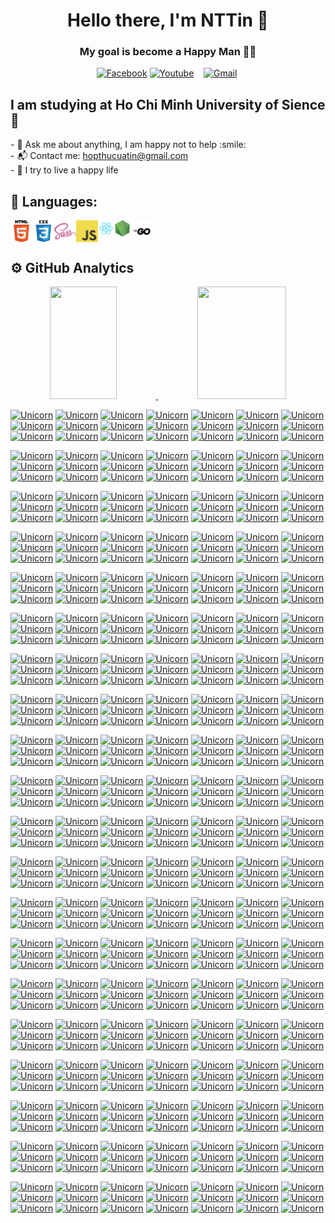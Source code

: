 
<p>
  <h1 align="center">Hello there, I'm NTTin 👋</h1>
</p>

  <h3 align="center">My goal is become a <b>Happy Man 🙋🏻</b></h3>

<p align="center">
  <a href="https://www.facebook.com/npmrunstart/"><img style="height:55px;"  src="https://www.transparentpng.com/thumb/facebook-logo-png/background-facebook-logo-5.png" alt="Facebook" /></a>
    <a href="https://www.youtube.com/channel/UCFFhvsGCSiTFLDLwYQMgTdw"><img style="height:50px;" src="https://www.pngrepo.com/png/13671/512/youtube.png" alt="Youtube"/></a>&nbsp;&nbsp;&nbsp;
  <a href="mailto:hopthucuatin@gmail.com"><img style="height:45px;" src="https://1ty.vn/datafiles/3/2019-12-23/Cach-chen-link-vao-hinh-anh-tren-Gmail.jpg" alt="Gmail"/></a>&nbsp;
</p>


<h2> I am studying at Ho Chi Minh University of Sience 🏫 </h2>
- 💬 Ask me about anything, I am happy not to help :smile: <br>
- 📬 Contact me: <a href='hopthucuatin@gmail.com'>hopthucuatin@gmail.com</a>  <br>
- 🧗 I try to live a happy life

<h2> 🧰 Languages: </h2>

<img align="left" alt="HTML5" width="35px" src="https://raw.githubusercontent.com/github/explore/80688e429a7d4ef2fca1e82350fe8e3517d3494d/topics/html/html.png" />
<img align="left" alt="CSS3" width="35px" src="https://raw.githubusercontent.com/github/explore/80688e429a7d4ef2fca1e82350fe8e3517d3494d/topics/css/css.png" />
<img align="left" alt="Sass" width="35px" src="https://raw.githubusercontent.com/github/explore/80688e429a7d4ef2fca1e82350fe8e3517d3494d/topics/sass/sass.png" />
<img align="left" alt="JavaScript" width="35px" src="https://raw.githubusercontent.com/github/explore/80688e429a7d4ef2fca1e82350fe8e3517d3494d/topics/javascript/javascript.png" />
<img align="left" alt="React" width="26px" src="https://raw.githubusercontent.com/github/explore/80688e429a7d4ef2fca1e82350fe8e3517d3494d/topics/react/react.png" />
<img align="left" alt="Node.js" width="26px" src="https://raw.githubusercontent.com/github/explore/80688e429a7d4ef2fca1e82350fe8e3517d3494d/topics/nodejs/nodejs.png" />
<img align="left" alt="Go" width="35px" src="https://raw.githubusercontent.com/github/explore/80688e429a7d4ef2fca1e82350fe8e3517d3494d/topics/go/go.png" />
<br>
<br>

<h2> ⚙️ GitHub Analytics </h2>

<p align="center">
<a href="https://github.com/tinplayscode">
  <img width="46%" height="180em" src="https://github-readme-stats-eight-theta.vercel.app/api?username=tinplayscode&show_icons=true&theme=vue-dark&include_all_commits=true&count_private=true" />
  <img width="53%" height="180em" src="https://github-readme-stats-eight-theta.vercel.app/api/top-langs/?username=tinplayscode&layout=compact&exclude_lang=java+r&theme=vue-dark" />
</a>
</p>

  
  [![Unicorn](https://ucarecdn.com/5f069a00-9290-4e2c-b7e3-51f6be3efe3e/510826.gif)](https://fb.com/npmrunstart)
  [![Unicorn](https://ucarecdn.com/5f069a00-9290-4e2c-b7e3-51f6be3efe3e/510826.gif)](https://fb.com/npmrunstart)
  [![Unicorn](https://ucarecdn.com/5f069a00-9290-4e2c-b7e3-51f6be3efe3e/510826.gif)](https://fb.com/npmrunstart)
  [![Unicorn](https://ucarecdn.com/5f069a00-9290-4e2c-b7e3-51f6be3efe3e/510826.gif)](https://fb.com/npmrunstart)
  [![Unicorn](https://ucarecdn.com/5f069a00-9290-4e2c-b7e3-51f6be3efe3e/510826.gif)](https://fb.com/npmrunstart)
  [![Unicorn](https://ucarecdn.com/5f069a00-9290-4e2c-b7e3-51f6be3efe3e/510826.gif)](https://fb.com/npmrunstart)
  [![Unicorn](https://ucarecdn.com/5f069a00-9290-4e2c-b7e3-51f6be3efe3e/510826.gif)](https://fb.com/npmrunstart)
  [![Unicorn](https://ucarecdn.com/5f069a00-9290-4e2c-b7e3-51f6be3efe3e/510826.gif)](https://fb.com/npmrunstart)
  [![Unicorn](https://ucarecdn.com/5f069a00-9290-4e2c-b7e3-51f6be3efe3e/510826.gif)](https://fb.com/npmrunstart)
  [![Unicorn](https://ucarecdn.com/5f069a00-9290-4e2c-b7e3-51f6be3efe3e/510826.gif)](https://fb.com/npmrunstart)
  [![Unicorn](https://ucarecdn.com/5f069a00-9290-4e2c-b7e3-51f6be3efe3e/510826.gif)](https://fb.com/npmrunstart)
  [![Unicorn](https://ucarecdn.com/5f069a00-9290-4e2c-b7e3-51f6be3efe3e/510826.gif)](https://fb.com/npmrunstart)
  [![Unicorn](https://ucarecdn.com/5f069a00-9290-4e2c-b7e3-51f6be3efe3e/510826.gif)](https://fb.com/npmrunstart)
  [![Unicorn](https://ucarecdn.com/5f069a00-9290-4e2c-b7e3-51f6be3efe3e/510826.gif)](https://fb.com/npmrunstart)
  [![Unicorn](https://ucarecdn.com/5f069a00-9290-4e2c-b7e3-51f6be3efe3e/510826.gif)](https://fb.com/npmrunstart)
  [![Unicorn](https://ucarecdn.com/5f069a00-9290-4e2c-b7e3-51f6be3efe3e/510826.gif)](https://fb.com/npmrunstart)
  [![Unicorn](https://ucarecdn.com/5f069a00-9290-4e2c-b7e3-51f6be3efe3e/510826.gif)](https://fb.com/npmrunstart)
  [![Unicorn](https://ucarecdn.com/5f069a00-9290-4e2c-b7e3-51f6be3efe3e/510826.gif)](https://fb.com/npmrunstart)
  [![Unicorn](https://ucarecdn.com/5f069a00-9290-4e2c-b7e3-51f6be3efe3e/510826.gif)](https://fb.com/npmrunstart)
  [![Unicorn](https://ucarecdn.com/5f069a00-9290-4e2c-b7e3-51f6be3efe3e/510826.gif)](https://fb.com/npmrunstart)
  [![Unicorn](https://ucarecdn.com/5f069a00-9290-4e2c-b7e3-51f6be3efe3e/510826.gif)](https://fb.com/npmrunstart)
 
  [![Unicorn](https://ucarecdn.com/5f069a00-9290-4e2c-b7e3-51f6be3efe3e/510826.gif)](https://fb.com/npmrunstart)
  [![Unicorn](https://ucarecdn.com/5f069a00-9290-4e2c-b7e3-51f6be3efe3e/510826.gif)](https://fb.com/npmrunstart)
  [![Unicorn](https://ucarecdn.com/5f069a00-9290-4e2c-b7e3-51f6be3efe3e/510826.gif)](https://fb.com/npmrunstart)
  [![Unicorn](https://ucarecdn.com/5f069a00-9290-4e2c-b7e3-51f6be3efe3e/510826.gif)](https://fb.com/npmrunstart)
  [![Unicorn](https://ucarecdn.com/5f069a00-9290-4e2c-b7e3-51f6be3efe3e/510826.gif)](https://fb.com/npmrunstart)
  [![Unicorn](https://ucarecdn.com/5f069a00-9290-4e2c-b7e3-51f6be3efe3e/510826.gif)](https://fb.com/npmrunstart)
  [![Unicorn](https://ucarecdn.com/5f069a00-9290-4e2c-b7e3-51f6be3efe3e/510826.gif)](https://fb.com/npmrunstart)
  [![Unicorn](https://ucarecdn.com/5f069a00-9290-4e2c-b7e3-51f6be3efe3e/510826.gif)](https://fb.com/npmrunstart)
  [![Unicorn](https://ucarecdn.com/5f069a00-9290-4e2c-b7e3-51f6be3efe3e/510826.gif)](https://fb.com/npmrunstart)
  [![Unicorn](https://ucarecdn.com/5f069a00-9290-4e2c-b7e3-51f6be3efe3e/510826.gif)](https://fb.com/npmrunstart)
  [![Unicorn](https://ucarecdn.com/5f069a00-9290-4e2c-b7e3-51f6be3efe3e/510826.gif)](https://fb.com/npmrunstart)
  [![Unicorn](https://ucarecdn.com/5f069a00-9290-4e2c-b7e3-51f6be3efe3e/510826.gif)](https://fb.com/npmrunstart)
  [![Unicorn](https://ucarecdn.com/5f069a00-9290-4e2c-b7e3-51f6be3efe3e/510826.gif)](https://fb.com/npmrunstart)
  [![Unicorn](https://ucarecdn.com/5f069a00-9290-4e2c-b7e3-51f6be3efe3e/510826.gif)](https://fb.com/npmrunstart)
  [![Unicorn](https://ucarecdn.com/5f069a00-9290-4e2c-b7e3-51f6be3efe3e/510826.gif)](https://fb.com/npmrunstart)
  [![Unicorn](https://ucarecdn.com/5f069a00-9290-4e2c-b7e3-51f6be3efe3e/510826.gif)](https://fb.com/npmrunstart)
  [![Unicorn](https://ucarecdn.com/5f069a00-9290-4e2c-b7e3-51f6be3efe3e/510826.gif)](https://fb.com/npmrunstart)
  [![Unicorn](https://ucarecdn.com/5f069a00-9290-4e2c-b7e3-51f6be3efe3e/510826.gif)](https://fb.com/npmrunstart)
  [![Unicorn](https://ucarecdn.com/5f069a00-9290-4e2c-b7e3-51f6be3efe3e/510826.gif)](https://fb.com/npmrunstart)
  [![Unicorn](https://ucarecdn.com/5f069a00-9290-4e2c-b7e3-51f6be3efe3e/510826.gif)](https://fb.com/npmrunstart)
  [![Unicorn](https://ucarecdn.com/5f069a00-9290-4e2c-b7e3-51f6be3efe3e/510826.gif)](https://fb.com/npmrunstart)
    
  [![Unicorn](https://ucarecdn.com/5f069a00-9290-4e2c-b7e3-51f6be3efe3e/510826.gif)](https://fb.com/npmrunstart)
  [![Unicorn](https://ucarecdn.com/5f069a00-9290-4e2c-b7e3-51f6be3efe3e/510826.gif)](https://fb.com/npmrunstart)
  [![Unicorn](https://ucarecdn.com/5f069a00-9290-4e2c-b7e3-51f6be3efe3e/510826.gif)](https://fb.com/npmrunstart)
  [![Unicorn](https://ucarecdn.com/5f069a00-9290-4e2c-b7e3-51f6be3efe3e/510826.gif)](https://fb.com/npmrunstart)
  [![Unicorn](https://ucarecdn.com/5f069a00-9290-4e2c-b7e3-51f6be3efe3e/510826.gif)](https://fb.com/npmrunstart)
  [![Unicorn](https://ucarecdn.com/5f069a00-9290-4e2c-b7e3-51f6be3efe3e/510826.gif)](https://fb.com/npmrunstart)
  [![Unicorn](https://ucarecdn.com/5f069a00-9290-4e2c-b7e3-51f6be3efe3e/510826.gif)](https://fb.com/npmrunstart)
  [![Unicorn](https://ucarecdn.com/5f069a00-9290-4e2c-b7e3-51f6be3efe3e/510826.gif)](https://fb.com/npmrunstart)
  [![Unicorn](https://ucarecdn.com/5f069a00-9290-4e2c-b7e3-51f6be3efe3e/510826.gif)](https://fb.com/npmrunstart)
  [![Unicorn](https://ucarecdn.com/5f069a00-9290-4e2c-b7e3-51f6be3efe3e/510826.gif)](https://fb.com/npmrunstart)
  [![Unicorn](https://ucarecdn.com/5f069a00-9290-4e2c-b7e3-51f6be3efe3e/510826.gif)](https://fb.com/npmrunstart)
  [![Unicorn](https://ucarecdn.com/5f069a00-9290-4e2c-b7e3-51f6be3efe3e/510826.gif)](https://fb.com/npmrunstart)
  [![Unicorn](https://ucarecdn.com/5f069a00-9290-4e2c-b7e3-51f6be3efe3e/510826.gif)](https://fb.com/npmrunstart)
  [![Unicorn](https://ucarecdn.com/5f069a00-9290-4e2c-b7e3-51f6be3efe3e/510826.gif)](https://fb.com/npmrunstart)
  [![Unicorn](https://ucarecdn.com/5f069a00-9290-4e2c-b7e3-51f6be3efe3e/510826.gif)](https://fb.com/npmrunstart)
  [![Unicorn](https://ucarecdn.com/5f069a00-9290-4e2c-b7e3-51f6be3efe3e/510826.gif)](https://fb.com/npmrunstart)
  [![Unicorn](https://ucarecdn.com/5f069a00-9290-4e2c-b7e3-51f6be3efe3e/510826.gif)](https://fb.com/npmrunstart)
  [![Unicorn](https://ucarecdn.com/5f069a00-9290-4e2c-b7e3-51f6be3efe3e/510826.gif)](https://fb.com/npmrunstart)
  [![Unicorn](https://ucarecdn.com/5f069a00-9290-4e2c-b7e3-51f6be3efe3e/510826.gif)](https://fb.com/npmrunstart)
  [![Unicorn](https://ucarecdn.com/5f069a00-9290-4e2c-b7e3-51f6be3efe3e/510826.gif)](https://fb.com/npmrunstart)
  [![Unicorn](https://ucarecdn.com/5f069a00-9290-4e2c-b7e3-51f6be3efe3e/510826.gif)](https://fb.com/npmrunstart)
    
  [![Unicorn](https://ucarecdn.com/5f069a00-9290-4e2c-b7e3-51f6be3efe3e/510826.gif)](https://fb.com/npmrunstart)
  [![Unicorn](https://ucarecdn.com/5f069a00-9290-4e2c-b7e3-51f6be3efe3e/510826.gif)](https://fb.com/npmrunstart)
  [![Unicorn](https://ucarecdn.com/5f069a00-9290-4e2c-b7e3-51f6be3efe3e/510826.gif)](https://fb.com/npmrunstart)
  [![Unicorn](https://ucarecdn.com/5f069a00-9290-4e2c-b7e3-51f6be3efe3e/510826.gif)](https://fb.com/npmrunstart)
  [![Unicorn](https://ucarecdn.com/5f069a00-9290-4e2c-b7e3-51f6be3efe3e/510826.gif)](https://fb.com/npmrunstart)
  [![Unicorn](https://ucarecdn.com/5f069a00-9290-4e2c-b7e3-51f6be3efe3e/510826.gif)](https://fb.com/npmrunstart)
  [![Unicorn](https://ucarecdn.com/5f069a00-9290-4e2c-b7e3-51f6be3efe3e/510826.gif)](https://fb.com/npmrunstart)
  [![Unicorn](https://ucarecdn.com/5f069a00-9290-4e2c-b7e3-51f6be3efe3e/510826.gif)](https://fb.com/npmrunstart)
  [![Unicorn](https://ucarecdn.com/5f069a00-9290-4e2c-b7e3-51f6be3efe3e/510826.gif)](https://fb.com/npmrunstart)
  [![Unicorn](https://ucarecdn.com/5f069a00-9290-4e2c-b7e3-51f6be3efe3e/510826.gif)](https://fb.com/npmrunstart)
  [![Unicorn](https://ucarecdn.com/5f069a00-9290-4e2c-b7e3-51f6be3efe3e/510826.gif)](https://fb.com/npmrunstart)
  [![Unicorn](https://ucarecdn.com/5f069a00-9290-4e2c-b7e3-51f6be3efe3e/510826.gif)](https://fb.com/npmrunstart)
  [![Unicorn](https://ucarecdn.com/5f069a00-9290-4e2c-b7e3-51f6be3efe3e/510826.gif)](https://fb.com/npmrunstart)
  [![Unicorn](https://ucarecdn.com/5f069a00-9290-4e2c-b7e3-51f6be3efe3e/510826.gif)](https://fb.com/npmrunstart)
  [![Unicorn](https://ucarecdn.com/5f069a00-9290-4e2c-b7e3-51f6be3efe3e/510826.gif)](https://fb.com/npmrunstart)
  [![Unicorn](https://ucarecdn.com/5f069a00-9290-4e2c-b7e3-51f6be3efe3e/510826.gif)](https://fb.com/npmrunstart)
  [![Unicorn](https://ucarecdn.com/5f069a00-9290-4e2c-b7e3-51f6be3efe3e/510826.gif)](https://fb.com/npmrunstart)
  [![Unicorn](https://ucarecdn.com/5f069a00-9290-4e2c-b7e3-51f6be3efe3e/510826.gif)](https://fb.com/npmrunstart)
  [![Unicorn](https://ucarecdn.com/5f069a00-9290-4e2c-b7e3-51f6be3efe3e/510826.gif)](https://fb.com/npmrunstart)
  [![Unicorn](https://ucarecdn.com/5f069a00-9290-4e2c-b7e3-51f6be3efe3e/510826.gif)](https://fb.com/npmrunstart)
  [![Unicorn](https://ucarecdn.com/5f069a00-9290-4e2c-b7e3-51f6be3efe3e/510826.gif)](https://fb.com/npmrunstart)
    
  [![Unicorn](https://ucarecdn.com/5f069a00-9290-4e2c-b7e3-51f6be3efe3e/510826.gif)](https://fb.com/npmrunstart)
  [![Unicorn](https://ucarecdn.com/5f069a00-9290-4e2c-b7e3-51f6be3efe3e/510826.gif)](https://fb.com/npmrunstart)
  [![Unicorn](https://ucarecdn.com/5f069a00-9290-4e2c-b7e3-51f6be3efe3e/510826.gif)](https://fb.com/npmrunstart)
  [![Unicorn](https://ucarecdn.com/5f069a00-9290-4e2c-b7e3-51f6be3efe3e/510826.gif)](https://fb.com/npmrunstart)
  [![Unicorn](https://ucarecdn.com/5f069a00-9290-4e2c-b7e3-51f6be3efe3e/510826.gif)](https://fb.com/npmrunstart)
  [![Unicorn](https://ucarecdn.com/5f069a00-9290-4e2c-b7e3-51f6be3efe3e/510826.gif)](https://fb.com/npmrunstart)
  [![Unicorn](https://ucarecdn.com/5f069a00-9290-4e2c-b7e3-51f6be3efe3e/510826.gif)](https://fb.com/npmrunstart)
  [![Unicorn](https://ucarecdn.com/5f069a00-9290-4e2c-b7e3-51f6be3efe3e/510826.gif)](https://fb.com/npmrunstart)
  [![Unicorn](https://ucarecdn.com/5f069a00-9290-4e2c-b7e3-51f6be3efe3e/510826.gif)](https://fb.com/npmrunstart)
  [![Unicorn](https://ucarecdn.com/5f069a00-9290-4e2c-b7e3-51f6be3efe3e/510826.gif)](https://fb.com/npmrunstart)
  [![Unicorn](https://ucarecdn.com/5f069a00-9290-4e2c-b7e3-51f6be3efe3e/510826.gif)](https://fb.com/npmrunstart)
  [![Unicorn](https://ucarecdn.com/5f069a00-9290-4e2c-b7e3-51f6be3efe3e/510826.gif)](https://fb.com/npmrunstart)
  [![Unicorn](https://ucarecdn.com/5f069a00-9290-4e2c-b7e3-51f6be3efe3e/510826.gif)](https://fb.com/npmrunstart)
  [![Unicorn](https://ucarecdn.com/5f069a00-9290-4e2c-b7e3-51f6be3efe3e/510826.gif)](https://fb.com/npmrunstart)
  [![Unicorn](https://ucarecdn.com/5f069a00-9290-4e2c-b7e3-51f6be3efe3e/510826.gif)](https://fb.com/npmrunstart)
  [![Unicorn](https://ucarecdn.com/5f069a00-9290-4e2c-b7e3-51f6be3efe3e/510826.gif)](https://fb.com/npmrunstart)
  [![Unicorn](https://ucarecdn.com/5f069a00-9290-4e2c-b7e3-51f6be3efe3e/510826.gif)](https://fb.com/npmrunstart)
  [![Unicorn](https://ucarecdn.com/5f069a00-9290-4e2c-b7e3-51f6be3efe3e/510826.gif)](https://fb.com/npmrunstart)
  [![Unicorn](https://ucarecdn.com/5f069a00-9290-4e2c-b7e3-51f6be3efe3e/510826.gif)](https://fb.com/npmrunstart)
  [![Unicorn](https://ucarecdn.com/5f069a00-9290-4e2c-b7e3-51f6be3efe3e/510826.gif)](https://fb.com/npmrunstart)
  [![Unicorn](https://ucarecdn.com/5f069a00-9290-4e2c-b7e3-51f6be3efe3e/510826.gif)](https://fb.com/npmrunstart)
 
  [![Unicorn](https://ucarecdn.com/5f069a00-9290-4e2c-b7e3-51f6be3efe3e/510826.gif)](https://fb.com/npmrunstart)
  [![Unicorn](https://ucarecdn.com/5f069a00-9290-4e2c-b7e3-51f6be3efe3e/510826.gif)](https://fb.com/npmrunstart)
  [![Unicorn](https://ucarecdn.com/5f069a00-9290-4e2c-b7e3-51f6be3efe3e/510826.gif)](https://fb.com/npmrunstart)
  [![Unicorn](https://ucarecdn.com/5f069a00-9290-4e2c-b7e3-51f6be3efe3e/510826.gif)](https://fb.com/npmrunstart)
  [![Unicorn](https://ucarecdn.com/5f069a00-9290-4e2c-b7e3-51f6be3efe3e/510826.gif)](https://fb.com/npmrunstart)
  [![Unicorn](https://ucarecdn.com/5f069a00-9290-4e2c-b7e3-51f6be3efe3e/510826.gif)](https://fb.com/npmrunstart)
  [![Unicorn](https://ucarecdn.com/5f069a00-9290-4e2c-b7e3-51f6be3efe3e/510826.gif)](https://fb.com/npmrunstart)
  [![Unicorn](https://ucarecdn.com/5f069a00-9290-4e2c-b7e3-51f6be3efe3e/510826.gif)](https://fb.com/npmrunstart)
  [![Unicorn](https://ucarecdn.com/5f069a00-9290-4e2c-b7e3-51f6be3efe3e/510826.gif)](https://fb.com/npmrunstart)
  [![Unicorn](https://ucarecdn.com/5f069a00-9290-4e2c-b7e3-51f6be3efe3e/510826.gif)](https://fb.com/npmrunstart)
  [![Unicorn](https://ucarecdn.com/5f069a00-9290-4e2c-b7e3-51f6be3efe3e/510826.gif)](https://fb.com/npmrunstart)
  [![Unicorn](https://ucarecdn.com/5f069a00-9290-4e2c-b7e3-51f6be3efe3e/510826.gif)](https://fb.com/npmrunstart)
  [![Unicorn](https://ucarecdn.com/5f069a00-9290-4e2c-b7e3-51f6be3efe3e/510826.gif)](https://fb.com/npmrunstart)
  [![Unicorn](https://ucarecdn.com/5f069a00-9290-4e2c-b7e3-51f6be3efe3e/510826.gif)](https://fb.com/npmrunstart)
  [![Unicorn](https://ucarecdn.com/5f069a00-9290-4e2c-b7e3-51f6be3efe3e/510826.gif)](https://fb.com/npmrunstart)
  [![Unicorn](https://ucarecdn.com/5f069a00-9290-4e2c-b7e3-51f6be3efe3e/510826.gif)](https://fb.com/npmrunstart)
  [![Unicorn](https://ucarecdn.com/5f069a00-9290-4e2c-b7e3-51f6be3efe3e/510826.gif)](https://fb.com/npmrunstart)
  [![Unicorn](https://ucarecdn.com/5f069a00-9290-4e2c-b7e3-51f6be3efe3e/510826.gif)](https://fb.com/npmrunstart)
  [![Unicorn](https://ucarecdn.com/5f069a00-9290-4e2c-b7e3-51f6be3efe3e/510826.gif)](https://fb.com/npmrunstart)
  [![Unicorn](https://ucarecdn.com/5f069a00-9290-4e2c-b7e3-51f6be3efe3e/510826.gif)](https://fb.com/npmrunstart)
  [![Unicorn](https://ucarecdn.com/5f069a00-9290-4e2c-b7e3-51f6be3efe3e/510826.gif)](https://fb.com/npmrunstart)
    
  [![Unicorn](https://ucarecdn.com/5f069a00-9290-4e2c-b7e3-51f6be3efe3e/510826.gif)](https://fb.com/npmrunstart)
  [![Unicorn](https://ucarecdn.com/5f069a00-9290-4e2c-b7e3-51f6be3efe3e/510826.gif)](https://fb.com/npmrunstart)
  [![Unicorn](https://ucarecdn.com/5f069a00-9290-4e2c-b7e3-51f6be3efe3e/510826.gif)](https://fb.com/npmrunstart)
  [![Unicorn](https://ucarecdn.com/5f069a00-9290-4e2c-b7e3-51f6be3efe3e/510826.gif)](https://fb.com/npmrunstart)
  [![Unicorn](https://ucarecdn.com/5f069a00-9290-4e2c-b7e3-51f6be3efe3e/510826.gif)](https://fb.com/npmrunstart)
  [![Unicorn](https://ucarecdn.com/5f069a00-9290-4e2c-b7e3-51f6be3efe3e/510826.gif)](https://fb.com/npmrunstart)
  [![Unicorn](https://ucarecdn.com/5f069a00-9290-4e2c-b7e3-51f6be3efe3e/510826.gif)](https://fb.com/npmrunstart)
  [![Unicorn](https://ucarecdn.com/5f069a00-9290-4e2c-b7e3-51f6be3efe3e/510826.gif)](https://fb.com/npmrunstart)
  [![Unicorn](https://ucarecdn.com/5f069a00-9290-4e2c-b7e3-51f6be3efe3e/510826.gif)](https://fb.com/npmrunstart)
  [![Unicorn](https://ucarecdn.com/5f069a00-9290-4e2c-b7e3-51f6be3efe3e/510826.gif)](https://fb.com/npmrunstart)
  [![Unicorn](https://ucarecdn.com/5f069a00-9290-4e2c-b7e3-51f6be3efe3e/510826.gif)](https://fb.com/npmrunstart)
  [![Unicorn](https://ucarecdn.com/5f069a00-9290-4e2c-b7e3-51f6be3efe3e/510826.gif)](https://fb.com/npmrunstart)
  [![Unicorn](https://ucarecdn.com/5f069a00-9290-4e2c-b7e3-51f6be3efe3e/510826.gif)](https://fb.com/npmrunstart)
  [![Unicorn](https://ucarecdn.com/5f069a00-9290-4e2c-b7e3-51f6be3efe3e/510826.gif)](https://fb.com/npmrunstart)
  [![Unicorn](https://ucarecdn.com/5f069a00-9290-4e2c-b7e3-51f6be3efe3e/510826.gif)](https://fb.com/npmrunstart)
  [![Unicorn](https://ucarecdn.com/5f069a00-9290-4e2c-b7e3-51f6be3efe3e/510826.gif)](https://fb.com/npmrunstart)
  [![Unicorn](https://ucarecdn.com/5f069a00-9290-4e2c-b7e3-51f6be3efe3e/510826.gif)](https://fb.com/npmrunstart)
  [![Unicorn](https://ucarecdn.com/5f069a00-9290-4e2c-b7e3-51f6be3efe3e/510826.gif)](https://fb.com/npmrunstart)
  [![Unicorn](https://ucarecdn.com/5f069a00-9290-4e2c-b7e3-51f6be3efe3e/510826.gif)](https://fb.com/npmrunstart)
  [![Unicorn](https://ucarecdn.com/5f069a00-9290-4e2c-b7e3-51f6be3efe3e/510826.gif)](https://fb.com/npmrunstart)
  [![Unicorn](https://ucarecdn.com/5f069a00-9290-4e2c-b7e3-51f6be3efe3e/510826.gif)](https://fb.com/npmrunstart)
    
  [![Unicorn](https://ucarecdn.com/5f069a00-9290-4e2c-b7e3-51f6be3efe3e/510826.gif)](https://fb.com/npmrunstart)
  [![Unicorn](https://ucarecdn.com/5f069a00-9290-4e2c-b7e3-51f6be3efe3e/510826.gif)](https://fb.com/npmrunstart)
  [![Unicorn](https://ucarecdn.com/5f069a00-9290-4e2c-b7e3-51f6be3efe3e/510826.gif)](https://fb.com/npmrunstart)
  [![Unicorn](https://ucarecdn.com/5f069a00-9290-4e2c-b7e3-51f6be3efe3e/510826.gif)](https://fb.com/npmrunstart)
  [![Unicorn](https://ucarecdn.com/5f069a00-9290-4e2c-b7e3-51f6be3efe3e/510826.gif)](https://fb.com/npmrunstart)
  [![Unicorn](https://ucarecdn.com/5f069a00-9290-4e2c-b7e3-51f6be3efe3e/510826.gif)](https://fb.com/npmrunstart)
  [![Unicorn](https://ucarecdn.com/5f069a00-9290-4e2c-b7e3-51f6be3efe3e/510826.gif)](https://fb.com/npmrunstart)
  [![Unicorn](https://ucarecdn.com/5f069a00-9290-4e2c-b7e3-51f6be3efe3e/510826.gif)](https://fb.com/npmrunstart)
  [![Unicorn](https://ucarecdn.com/5f069a00-9290-4e2c-b7e3-51f6be3efe3e/510826.gif)](https://fb.com/npmrunstart)
  [![Unicorn](https://ucarecdn.com/5f069a00-9290-4e2c-b7e3-51f6be3efe3e/510826.gif)](https://fb.com/npmrunstart)
  [![Unicorn](https://ucarecdn.com/5f069a00-9290-4e2c-b7e3-51f6be3efe3e/510826.gif)](https://fb.com/npmrunstart)
  [![Unicorn](https://ucarecdn.com/5f069a00-9290-4e2c-b7e3-51f6be3efe3e/510826.gif)](https://fb.com/npmrunstart)
  [![Unicorn](https://ucarecdn.com/5f069a00-9290-4e2c-b7e3-51f6be3efe3e/510826.gif)](https://fb.com/npmrunstart)
  [![Unicorn](https://ucarecdn.com/5f069a00-9290-4e2c-b7e3-51f6be3efe3e/510826.gif)](https://fb.com/npmrunstart)
  [![Unicorn](https://ucarecdn.com/5f069a00-9290-4e2c-b7e3-51f6be3efe3e/510826.gif)](https://fb.com/npmrunstart)
  [![Unicorn](https://ucarecdn.com/5f069a00-9290-4e2c-b7e3-51f6be3efe3e/510826.gif)](https://fb.com/npmrunstart)
  [![Unicorn](https://ucarecdn.com/5f069a00-9290-4e2c-b7e3-51f6be3efe3e/510826.gif)](https://fb.com/npmrunstart)
  [![Unicorn](https://ucarecdn.com/5f069a00-9290-4e2c-b7e3-51f6be3efe3e/510826.gif)](https://fb.com/npmrunstart)
  [![Unicorn](https://ucarecdn.com/5f069a00-9290-4e2c-b7e3-51f6be3efe3e/510826.gif)](https://fb.com/npmrunstart)
  [![Unicorn](https://ucarecdn.com/5f069a00-9290-4e2c-b7e3-51f6be3efe3e/510826.gif)](https://fb.com/npmrunstart)
  [![Unicorn](https://ucarecdn.com/5f069a00-9290-4e2c-b7e3-51f6be3efe3e/510826.gif)](https://fb.com/npmrunstart)
    
  [![Unicorn](https://ucarecdn.com/5f069a00-9290-4e2c-b7e3-51f6be3efe3e/510826.gif)](https://fb.com/npmrunstart)
  [![Unicorn](https://ucarecdn.com/5f069a00-9290-4e2c-b7e3-51f6be3efe3e/510826.gif)](https://fb.com/npmrunstart)
  [![Unicorn](https://ucarecdn.com/5f069a00-9290-4e2c-b7e3-51f6be3efe3e/510826.gif)](https://fb.com/npmrunstart)
  [![Unicorn](https://ucarecdn.com/5f069a00-9290-4e2c-b7e3-51f6be3efe3e/510826.gif)](https://fb.com/npmrunstart)
  [![Unicorn](https://ucarecdn.com/5f069a00-9290-4e2c-b7e3-51f6be3efe3e/510826.gif)](https://fb.com/npmrunstart)
  [![Unicorn](https://ucarecdn.com/5f069a00-9290-4e2c-b7e3-51f6be3efe3e/510826.gif)](https://fb.com/npmrunstart)
  [![Unicorn](https://ucarecdn.com/5f069a00-9290-4e2c-b7e3-51f6be3efe3e/510826.gif)](https://fb.com/npmrunstart)
  [![Unicorn](https://ucarecdn.com/5f069a00-9290-4e2c-b7e3-51f6be3efe3e/510826.gif)](https://fb.com/npmrunstart)
  [![Unicorn](https://ucarecdn.com/5f069a00-9290-4e2c-b7e3-51f6be3efe3e/510826.gif)](https://fb.com/npmrunstart)
  [![Unicorn](https://ucarecdn.com/5f069a00-9290-4e2c-b7e3-51f6be3efe3e/510826.gif)](https://fb.com/npmrunstart)
  [![Unicorn](https://ucarecdn.com/5f069a00-9290-4e2c-b7e3-51f6be3efe3e/510826.gif)](https://fb.com/npmrunstart)
  [![Unicorn](https://ucarecdn.com/5f069a00-9290-4e2c-b7e3-51f6be3efe3e/510826.gif)](https://fb.com/npmrunstart)
  [![Unicorn](https://ucarecdn.com/5f069a00-9290-4e2c-b7e3-51f6be3efe3e/510826.gif)](https://fb.com/npmrunstart)
  [![Unicorn](https://ucarecdn.com/5f069a00-9290-4e2c-b7e3-51f6be3efe3e/510826.gif)](https://fb.com/npmrunstart)
  [![Unicorn](https://ucarecdn.com/5f069a00-9290-4e2c-b7e3-51f6be3efe3e/510826.gif)](https://fb.com/npmrunstart)
  [![Unicorn](https://ucarecdn.com/5f069a00-9290-4e2c-b7e3-51f6be3efe3e/510826.gif)](https://fb.com/npmrunstart)
  [![Unicorn](https://ucarecdn.com/5f069a00-9290-4e2c-b7e3-51f6be3efe3e/510826.gif)](https://fb.com/npmrunstart)
  [![Unicorn](https://ucarecdn.com/5f069a00-9290-4e2c-b7e3-51f6be3efe3e/510826.gif)](https://fb.com/npmrunstart)
  [![Unicorn](https://ucarecdn.com/5f069a00-9290-4e2c-b7e3-51f6be3efe3e/510826.gif)](https://fb.com/npmrunstart)
  [![Unicorn](https://ucarecdn.com/5f069a00-9290-4e2c-b7e3-51f6be3efe3e/510826.gif)](https://fb.com/npmrunstart)
  [![Unicorn](https://ucarecdn.com/5f069a00-9290-4e2c-b7e3-51f6be3efe3e/510826.gif)](https://fb.com/npmrunstart)
 
  [![Unicorn](https://ucarecdn.com/5f069a00-9290-4e2c-b7e3-51f6be3efe3e/510826.gif)](https://fb.com/npmrunstart)
  [![Unicorn](https://ucarecdn.com/5f069a00-9290-4e2c-b7e3-51f6be3efe3e/510826.gif)](https://fb.com/npmrunstart)
  [![Unicorn](https://ucarecdn.com/5f069a00-9290-4e2c-b7e3-51f6be3efe3e/510826.gif)](https://fb.com/npmrunstart)
  [![Unicorn](https://ucarecdn.com/5f069a00-9290-4e2c-b7e3-51f6be3efe3e/510826.gif)](https://fb.com/npmrunstart)
  [![Unicorn](https://ucarecdn.com/5f069a00-9290-4e2c-b7e3-51f6be3efe3e/510826.gif)](https://fb.com/npmrunstart)
  [![Unicorn](https://ucarecdn.com/5f069a00-9290-4e2c-b7e3-51f6be3efe3e/510826.gif)](https://fb.com/npmrunstart)
  [![Unicorn](https://ucarecdn.com/5f069a00-9290-4e2c-b7e3-51f6be3efe3e/510826.gif)](https://fb.com/npmrunstart)
  [![Unicorn](https://ucarecdn.com/5f069a00-9290-4e2c-b7e3-51f6be3efe3e/510826.gif)](https://fb.com/npmrunstart)
  [![Unicorn](https://ucarecdn.com/5f069a00-9290-4e2c-b7e3-51f6be3efe3e/510826.gif)](https://fb.com/npmrunstart)
  [![Unicorn](https://ucarecdn.com/5f069a00-9290-4e2c-b7e3-51f6be3efe3e/510826.gif)](https://fb.com/npmrunstart)
  [![Unicorn](https://ucarecdn.com/5f069a00-9290-4e2c-b7e3-51f6be3efe3e/510826.gif)](https://fb.com/npmrunstart)
  [![Unicorn](https://ucarecdn.com/5f069a00-9290-4e2c-b7e3-51f6be3efe3e/510826.gif)](https://fb.com/npmrunstart)
  [![Unicorn](https://ucarecdn.com/5f069a00-9290-4e2c-b7e3-51f6be3efe3e/510826.gif)](https://fb.com/npmrunstart)
  [![Unicorn](https://ucarecdn.com/5f069a00-9290-4e2c-b7e3-51f6be3efe3e/510826.gif)](https://fb.com/npmrunstart)
  [![Unicorn](https://ucarecdn.com/5f069a00-9290-4e2c-b7e3-51f6be3efe3e/510826.gif)](https://fb.com/npmrunstart)
  [![Unicorn](https://ucarecdn.com/5f069a00-9290-4e2c-b7e3-51f6be3efe3e/510826.gif)](https://fb.com/npmrunstart)
  [![Unicorn](https://ucarecdn.com/5f069a00-9290-4e2c-b7e3-51f6be3efe3e/510826.gif)](https://fb.com/npmrunstart)
  [![Unicorn](https://ucarecdn.com/5f069a00-9290-4e2c-b7e3-51f6be3efe3e/510826.gif)](https://fb.com/npmrunstart)
  [![Unicorn](https://ucarecdn.com/5f069a00-9290-4e2c-b7e3-51f6be3efe3e/510826.gif)](https://fb.com/npmrunstart)
  [![Unicorn](https://ucarecdn.com/5f069a00-9290-4e2c-b7e3-51f6be3efe3e/510826.gif)](https://fb.com/npmrunstart)
  [![Unicorn](https://ucarecdn.com/5f069a00-9290-4e2c-b7e3-51f6be3efe3e/510826.gif)](https://fb.com/npmrunstart)
    
  [![Unicorn](https://ucarecdn.com/5f069a00-9290-4e2c-b7e3-51f6be3efe3e/510826.gif)](https://fb.com/npmrunstart)
  [![Unicorn](https://ucarecdn.com/5f069a00-9290-4e2c-b7e3-51f6be3efe3e/510826.gif)](https://fb.com/npmrunstart)
  [![Unicorn](https://ucarecdn.com/5f069a00-9290-4e2c-b7e3-51f6be3efe3e/510826.gif)](https://fb.com/npmrunstart)
  [![Unicorn](https://ucarecdn.com/5f069a00-9290-4e2c-b7e3-51f6be3efe3e/510826.gif)](https://fb.com/npmrunstart)
  [![Unicorn](https://ucarecdn.com/5f069a00-9290-4e2c-b7e3-51f6be3efe3e/510826.gif)](https://fb.com/npmrunstart)
  [![Unicorn](https://ucarecdn.com/5f069a00-9290-4e2c-b7e3-51f6be3efe3e/510826.gif)](https://fb.com/npmrunstart)
  [![Unicorn](https://ucarecdn.com/5f069a00-9290-4e2c-b7e3-51f6be3efe3e/510826.gif)](https://fb.com/npmrunstart)
  [![Unicorn](https://ucarecdn.com/5f069a00-9290-4e2c-b7e3-51f6be3efe3e/510826.gif)](https://fb.com/npmrunstart)
  [![Unicorn](https://ucarecdn.com/5f069a00-9290-4e2c-b7e3-51f6be3efe3e/510826.gif)](https://fb.com/npmrunstart)
  [![Unicorn](https://ucarecdn.com/5f069a00-9290-4e2c-b7e3-51f6be3efe3e/510826.gif)](https://fb.com/npmrunstart)
  [![Unicorn](https://ucarecdn.com/5f069a00-9290-4e2c-b7e3-51f6be3efe3e/510826.gif)](https://fb.com/npmrunstart)
  [![Unicorn](https://ucarecdn.com/5f069a00-9290-4e2c-b7e3-51f6be3efe3e/510826.gif)](https://fb.com/npmrunstart)
  [![Unicorn](https://ucarecdn.com/5f069a00-9290-4e2c-b7e3-51f6be3efe3e/510826.gif)](https://fb.com/npmrunstart)
  [![Unicorn](https://ucarecdn.com/5f069a00-9290-4e2c-b7e3-51f6be3efe3e/510826.gif)](https://fb.com/npmrunstart)
  [![Unicorn](https://ucarecdn.com/5f069a00-9290-4e2c-b7e3-51f6be3efe3e/510826.gif)](https://fb.com/npmrunstart)
  [![Unicorn](https://ucarecdn.com/5f069a00-9290-4e2c-b7e3-51f6be3efe3e/510826.gif)](https://fb.com/npmrunstart)
  [![Unicorn](https://ucarecdn.com/5f069a00-9290-4e2c-b7e3-51f6be3efe3e/510826.gif)](https://fb.com/npmrunstart)
  [![Unicorn](https://ucarecdn.com/5f069a00-9290-4e2c-b7e3-51f6be3efe3e/510826.gif)](https://fb.com/npmrunstart)
  [![Unicorn](https://ucarecdn.com/5f069a00-9290-4e2c-b7e3-51f6be3efe3e/510826.gif)](https://fb.com/npmrunstart)
  [![Unicorn](https://ucarecdn.com/5f069a00-9290-4e2c-b7e3-51f6be3efe3e/510826.gif)](https://fb.com/npmrunstart)
  [![Unicorn](https://ucarecdn.com/5f069a00-9290-4e2c-b7e3-51f6be3efe3e/510826.gif)](https://fb.com/npmrunstart)
    
  [![Unicorn](https://ucarecdn.com/5f069a00-9290-4e2c-b7e3-51f6be3efe3e/510826.gif)](https://fb.com/npmrunstart)
  [![Unicorn](https://ucarecdn.com/5f069a00-9290-4e2c-b7e3-51f6be3efe3e/510826.gif)](https://fb.com/npmrunstart)
  [![Unicorn](https://ucarecdn.com/5f069a00-9290-4e2c-b7e3-51f6be3efe3e/510826.gif)](https://fb.com/npmrunstart)
  [![Unicorn](https://ucarecdn.com/5f069a00-9290-4e2c-b7e3-51f6be3efe3e/510826.gif)](https://fb.com/npmrunstart)
  [![Unicorn](https://ucarecdn.com/5f069a00-9290-4e2c-b7e3-51f6be3efe3e/510826.gif)](https://fb.com/npmrunstart)
  [![Unicorn](https://ucarecdn.com/5f069a00-9290-4e2c-b7e3-51f6be3efe3e/510826.gif)](https://fb.com/npmrunstart)
  [![Unicorn](https://ucarecdn.com/5f069a00-9290-4e2c-b7e3-51f6be3efe3e/510826.gif)](https://fb.com/npmrunstart)
  [![Unicorn](https://ucarecdn.com/5f069a00-9290-4e2c-b7e3-51f6be3efe3e/510826.gif)](https://fb.com/npmrunstart)
  [![Unicorn](https://ucarecdn.com/5f069a00-9290-4e2c-b7e3-51f6be3efe3e/510826.gif)](https://fb.com/npmrunstart)
  [![Unicorn](https://ucarecdn.com/5f069a00-9290-4e2c-b7e3-51f6be3efe3e/510826.gif)](https://fb.com/npmrunstart)
  [![Unicorn](https://ucarecdn.com/5f069a00-9290-4e2c-b7e3-51f6be3efe3e/510826.gif)](https://fb.com/npmrunstart)
  [![Unicorn](https://ucarecdn.com/5f069a00-9290-4e2c-b7e3-51f6be3efe3e/510826.gif)](https://fb.com/npmrunstart)
  [![Unicorn](https://ucarecdn.com/5f069a00-9290-4e2c-b7e3-51f6be3efe3e/510826.gif)](https://fb.com/npmrunstart)
  [![Unicorn](https://ucarecdn.com/5f069a00-9290-4e2c-b7e3-51f6be3efe3e/510826.gif)](https://fb.com/npmrunstart)
  [![Unicorn](https://ucarecdn.com/5f069a00-9290-4e2c-b7e3-51f6be3efe3e/510826.gif)](https://fb.com/npmrunstart)
  [![Unicorn](https://ucarecdn.com/5f069a00-9290-4e2c-b7e3-51f6be3efe3e/510826.gif)](https://fb.com/npmrunstart)
  [![Unicorn](https://ucarecdn.com/5f069a00-9290-4e2c-b7e3-51f6be3efe3e/510826.gif)](https://fb.com/npmrunstart)
  [![Unicorn](https://ucarecdn.com/5f069a00-9290-4e2c-b7e3-51f6be3efe3e/510826.gif)](https://fb.com/npmrunstart)
  [![Unicorn](https://ucarecdn.com/5f069a00-9290-4e2c-b7e3-51f6be3efe3e/510826.gif)](https://fb.com/npmrunstart)
  [![Unicorn](https://ucarecdn.com/5f069a00-9290-4e2c-b7e3-51f6be3efe3e/510826.gif)](https://fb.com/npmrunstart)
  [![Unicorn](https://ucarecdn.com/5f069a00-9290-4e2c-b7e3-51f6be3efe3e/510826.gif)](https://fb.com/npmrunstart)
    
  [![Unicorn](https://ucarecdn.com/5f069a00-9290-4e2c-b7e3-51f6be3efe3e/510826.gif)](https://fb.com/npmrunstart)
  [![Unicorn](https://ucarecdn.com/5f069a00-9290-4e2c-b7e3-51f6be3efe3e/510826.gif)](https://fb.com/npmrunstart)
  [![Unicorn](https://ucarecdn.com/5f069a00-9290-4e2c-b7e3-51f6be3efe3e/510826.gif)](https://fb.com/npmrunstart)
  [![Unicorn](https://ucarecdn.com/5f069a00-9290-4e2c-b7e3-51f6be3efe3e/510826.gif)](https://fb.com/npmrunstart)
  [![Unicorn](https://ucarecdn.com/5f069a00-9290-4e2c-b7e3-51f6be3efe3e/510826.gif)](https://fb.com/npmrunstart)
  [![Unicorn](https://ucarecdn.com/5f069a00-9290-4e2c-b7e3-51f6be3efe3e/510826.gif)](https://fb.com/npmrunstart)
  [![Unicorn](https://ucarecdn.com/5f069a00-9290-4e2c-b7e3-51f6be3efe3e/510826.gif)](https://fb.com/npmrunstart)
  [![Unicorn](https://ucarecdn.com/5f069a00-9290-4e2c-b7e3-51f6be3efe3e/510826.gif)](https://fb.com/npmrunstart)
  [![Unicorn](https://ucarecdn.com/5f069a00-9290-4e2c-b7e3-51f6be3efe3e/510826.gif)](https://fb.com/npmrunstart)
  [![Unicorn](https://ucarecdn.com/5f069a00-9290-4e2c-b7e3-51f6be3efe3e/510826.gif)](https://fb.com/npmrunstart)
  [![Unicorn](https://ucarecdn.com/5f069a00-9290-4e2c-b7e3-51f6be3efe3e/510826.gif)](https://fb.com/npmrunstart)
  [![Unicorn](https://ucarecdn.com/5f069a00-9290-4e2c-b7e3-51f6be3efe3e/510826.gif)](https://fb.com/npmrunstart)
  [![Unicorn](https://ucarecdn.com/5f069a00-9290-4e2c-b7e3-51f6be3efe3e/510826.gif)](https://fb.com/npmrunstart)
  [![Unicorn](https://ucarecdn.com/5f069a00-9290-4e2c-b7e3-51f6be3efe3e/510826.gif)](https://fb.com/npmrunstart)
  [![Unicorn](https://ucarecdn.com/5f069a00-9290-4e2c-b7e3-51f6be3efe3e/510826.gif)](https://fb.com/npmrunstart)
  [![Unicorn](https://ucarecdn.com/5f069a00-9290-4e2c-b7e3-51f6be3efe3e/510826.gif)](https://fb.com/npmrunstart)
  [![Unicorn](https://ucarecdn.com/5f069a00-9290-4e2c-b7e3-51f6be3efe3e/510826.gif)](https://fb.com/npmrunstart)
  [![Unicorn](https://ucarecdn.com/5f069a00-9290-4e2c-b7e3-51f6be3efe3e/510826.gif)](https://fb.com/npmrunstart)
  [![Unicorn](https://ucarecdn.com/5f069a00-9290-4e2c-b7e3-51f6be3efe3e/510826.gif)](https://fb.com/npmrunstart)
  [![Unicorn](https://ucarecdn.com/5f069a00-9290-4e2c-b7e3-51f6be3efe3e/510826.gif)](https://fb.com/npmrunstart)
  [![Unicorn](https://ucarecdn.com/5f069a00-9290-4e2c-b7e3-51f6be3efe3e/510826.gif)](https://fb.com/npmrunstart)
 
  [![Unicorn](https://ucarecdn.com/5f069a00-9290-4e2c-b7e3-51f6be3efe3e/510826.gif)](https://fb.com/npmrunstart)
  [![Unicorn](https://ucarecdn.com/5f069a00-9290-4e2c-b7e3-51f6be3efe3e/510826.gif)](https://fb.com/npmrunstart)
  [![Unicorn](https://ucarecdn.com/5f069a00-9290-4e2c-b7e3-51f6be3efe3e/510826.gif)](https://fb.com/npmrunstart)
  [![Unicorn](https://ucarecdn.com/5f069a00-9290-4e2c-b7e3-51f6be3efe3e/510826.gif)](https://fb.com/npmrunstart)
  [![Unicorn](https://ucarecdn.com/5f069a00-9290-4e2c-b7e3-51f6be3efe3e/510826.gif)](https://fb.com/npmrunstart)
  [![Unicorn](https://ucarecdn.com/5f069a00-9290-4e2c-b7e3-51f6be3efe3e/510826.gif)](https://fb.com/npmrunstart)
  [![Unicorn](https://ucarecdn.com/5f069a00-9290-4e2c-b7e3-51f6be3efe3e/510826.gif)](https://fb.com/npmrunstart)
  [![Unicorn](https://ucarecdn.com/5f069a00-9290-4e2c-b7e3-51f6be3efe3e/510826.gif)](https://fb.com/npmrunstart)
  [![Unicorn](https://ucarecdn.com/5f069a00-9290-4e2c-b7e3-51f6be3efe3e/510826.gif)](https://fb.com/npmrunstart)
  [![Unicorn](https://ucarecdn.com/5f069a00-9290-4e2c-b7e3-51f6be3efe3e/510826.gif)](https://fb.com/npmrunstart)
  [![Unicorn](https://ucarecdn.com/5f069a00-9290-4e2c-b7e3-51f6be3efe3e/510826.gif)](https://fb.com/npmrunstart)
  [![Unicorn](https://ucarecdn.com/5f069a00-9290-4e2c-b7e3-51f6be3efe3e/510826.gif)](https://fb.com/npmrunstart)
  [![Unicorn](https://ucarecdn.com/5f069a00-9290-4e2c-b7e3-51f6be3efe3e/510826.gif)](https://fb.com/npmrunstart)
  [![Unicorn](https://ucarecdn.com/5f069a00-9290-4e2c-b7e3-51f6be3efe3e/510826.gif)](https://fb.com/npmrunstart)
  [![Unicorn](https://ucarecdn.com/5f069a00-9290-4e2c-b7e3-51f6be3efe3e/510826.gif)](https://fb.com/npmrunstart)
  [![Unicorn](https://ucarecdn.com/5f069a00-9290-4e2c-b7e3-51f6be3efe3e/510826.gif)](https://fb.com/npmrunstart)
  [![Unicorn](https://ucarecdn.com/5f069a00-9290-4e2c-b7e3-51f6be3efe3e/510826.gif)](https://fb.com/npmrunstart)
  [![Unicorn](https://ucarecdn.com/5f069a00-9290-4e2c-b7e3-51f6be3efe3e/510826.gif)](https://fb.com/npmrunstart)
  [![Unicorn](https://ucarecdn.com/5f069a00-9290-4e2c-b7e3-51f6be3efe3e/510826.gif)](https://fb.com/npmrunstart)
  [![Unicorn](https://ucarecdn.com/5f069a00-9290-4e2c-b7e3-51f6be3efe3e/510826.gif)](https://fb.com/npmrunstart)
  [![Unicorn](https://ucarecdn.com/5f069a00-9290-4e2c-b7e3-51f6be3efe3e/510826.gif)](https://fb.com/npmrunstart)
    
  [![Unicorn](https://ucarecdn.com/5f069a00-9290-4e2c-b7e3-51f6be3efe3e/510826.gif)](https://fb.com/npmrunstart)
  [![Unicorn](https://ucarecdn.com/5f069a00-9290-4e2c-b7e3-51f6be3efe3e/510826.gif)](https://fb.com/npmrunstart)
  [![Unicorn](https://ucarecdn.com/5f069a00-9290-4e2c-b7e3-51f6be3efe3e/510826.gif)](https://fb.com/npmrunstart)
  [![Unicorn](https://ucarecdn.com/5f069a00-9290-4e2c-b7e3-51f6be3efe3e/510826.gif)](https://fb.com/npmrunstart)
  [![Unicorn](https://ucarecdn.com/5f069a00-9290-4e2c-b7e3-51f6be3efe3e/510826.gif)](https://fb.com/npmrunstart)
  [![Unicorn](https://ucarecdn.com/5f069a00-9290-4e2c-b7e3-51f6be3efe3e/510826.gif)](https://fb.com/npmrunstart)
  [![Unicorn](https://ucarecdn.com/5f069a00-9290-4e2c-b7e3-51f6be3efe3e/510826.gif)](https://fb.com/npmrunstart)
  [![Unicorn](https://ucarecdn.com/5f069a00-9290-4e2c-b7e3-51f6be3efe3e/510826.gif)](https://fb.com/npmrunstart)
  [![Unicorn](https://ucarecdn.com/5f069a00-9290-4e2c-b7e3-51f6be3efe3e/510826.gif)](https://fb.com/npmrunstart)
  [![Unicorn](https://ucarecdn.com/5f069a00-9290-4e2c-b7e3-51f6be3efe3e/510826.gif)](https://fb.com/npmrunstart)
  [![Unicorn](https://ucarecdn.com/5f069a00-9290-4e2c-b7e3-51f6be3efe3e/510826.gif)](https://fb.com/npmrunstart)
  [![Unicorn](https://ucarecdn.com/5f069a00-9290-4e2c-b7e3-51f6be3efe3e/510826.gif)](https://fb.com/npmrunstart)
  [![Unicorn](https://ucarecdn.com/5f069a00-9290-4e2c-b7e3-51f6be3efe3e/510826.gif)](https://fb.com/npmrunstart)
  [![Unicorn](https://ucarecdn.com/5f069a00-9290-4e2c-b7e3-51f6be3efe3e/510826.gif)](https://fb.com/npmrunstart)
  [![Unicorn](https://ucarecdn.com/5f069a00-9290-4e2c-b7e3-51f6be3efe3e/510826.gif)](https://fb.com/npmrunstart)
  [![Unicorn](https://ucarecdn.com/5f069a00-9290-4e2c-b7e3-51f6be3efe3e/510826.gif)](https://fb.com/npmrunstart)
  [![Unicorn](https://ucarecdn.com/5f069a00-9290-4e2c-b7e3-51f6be3efe3e/510826.gif)](https://fb.com/npmrunstart)
  [![Unicorn](https://ucarecdn.com/5f069a00-9290-4e2c-b7e3-51f6be3efe3e/510826.gif)](https://fb.com/npmrunstart)
  [![Unicorn](https://ucarecdn.com/5f069a00-9290-4e2c-b7e3-51f6be3efe3e/510826.gif)](https://fb.com/npmrunstart)
  [![Unicorn](https://ucarecdn.com/5f069a00-9290-4e2c-b7e3-51f6be3efe3e/510826.gif)](https://fb.com/npmrunstart)
  [![Unicorn](https://ucarecdn.com/5f069a00-9290-4e2c-b7e3-51f6be3efe3e/510826.gif)](https://fb.com/npmrunstart)
    
  [![Unicorn](https://ucarecdn.com/5f069a00-9290-4e2c-b7e3-51f6be3efe3e/510826.gif)](https://fb.com/npmrunstart)
  [![Unicorn](https://ucarecdn.com/5f069a00-9290-4e2c-b7e3-51f6be3efe3e/510826.gif)](https://fb.com/npmrunstart)
  [![Unicorn](https://ucarecdn.com/5f069a00-9290-4e2c-b7e3-51f6be3efe3e/510826.gif)](https://fb.com/npmrunstart)
  [![Unicorn](https://ucarecdn.com/5f069a00-9290-4e2c-b7e3-51f6be3efe3e/510826.gif)](https://fb.com/npmrunstart)
  [![Unicorn](https://ucarecdn.com/5f069a00-9290-4e2c-b7e3-51f6be3efe3e/510826.gif)](https://fb.com/npmrunstart)
  [![Unicorn](https://ucarecdn.com/5f069a00-9290-4e2c-b7e3-51f6be3efe3e/510826.gif)](https://fb.com/npmrunstart)
  [![Unicorn](https://ucarecdn.com/5f069a00-9290-4e2c-b7e3-51f6be3efe3e/510826.gif)](https://fb.com/npmrunstart)
  [![Unicorn](https://ucarecdn.com/5f069a00-9290-4e2c-b7e3-51f6be3efe3e/510826.gif)](https://fb.com/npmrunstart)
  [![Unicorn](https://ucarecdn.com/5f069a00-9290-4e2c-b7e3-51f6be3efe3e/510826.gif)](https://fb.com/npmrunstart)
  [![Unicorn](https://ucarecdn.com/5f069a00-9290-4e2c-b7e3-51f6be3efe3e/510826.gif)](https://fb.com/npmrunstart)
  [![Unicorn](https://ucarecdn.com/5f069a00-9290-4e2c-b7e3-51f6be3efe3e/510826.gif)](https://fb.com/npmrunstart)
  [![Unicorn](https://ucarecdn.com/5f069a00-9290-4e2c-b7e3-51f6be3efe3e/510826.gif)](https://fb.com/npmrunstart)
  [![Unicorn](https://ucarecdn.com/5f069a00-9290-4e2c-b7e3-51f6be3efe3e/510826.gif)](https://fb.com/npmrunstart)
  [![Unicorn](https://ucarecdn.com/5f069a00-9290-4e2c-b7e3-51f6be3efe3e/510826.gif)](https://fb.com/npmrunstart)
  [![Unicorn](https://ucarecdn.com/5f069a00-9290-4e2c-b7e3-51f6be3efe3e/510826.gif)](https://fb.com/npmrunstart)
  [![Unicorn](https://ucarecdn.com/5f069a00-9290-4e2c-b7e3-51f6be3efe3e/510826.gif)](https://fb.com/npmrunstart)
  [![Unicorn](https://ucarecdn.com/5f069a00-9290-4e2c-b7e3-51f6be3efe3e/510826.gif)](https://fb.com/npmrunstart)
  [![Unicorn](https://ucarecdn.com/5f069a00-9290-4e2c-b7e3-51f6be3efe3e/510826.gif)](https://fb.com/npmrunstart)
  [![Unicorn](https://ucarecdn.com/5f069a00-9290-4e2c-b7e3-51f6be3efe3e/510826.gif)](https://fb.com/npmrunstart)
  [![Unicorn](https://ucarecdn.com/5f069a00-9290-4e2c-b7e3-51f6be3efe3e/510826.gif)](https://fb.com/npmrunstart)
  [![Unicorn](https://ucarecdn.com/5f069a00-9290-4e2c-b7e3-51f6be3efe3e/510826.gif)](https://fb.com/npmrunstart)
  
      
  [![Unicorn](https://ucarecdn.com/5f069a00-9290-4e2c-b7e3-51f6be3efe3e/510826.gif)](https://fb.com/npmrunstart)
  [![Unicorn](https://ucarecdn.com/5f069a00-9290-4e2c-b7e3-51f6be3efe3e/510826.gif)](https://fb.com/npmrunstart)
  [![Unicorn](https://ucarecdn.com/5f069a00-9290-4e2c-b7e3-51f6be3efe3e/510826.gif)](https://fb.com/npmrunstart)
  [![Unicorn](https://ucarecdn.com/5f069a00-9290-4e2c-b7e3-51f6be3efe3e/510826.gif)](https://fb.com/npmrunstart)
  [![Unicorn](https://ucarecdn.com/5f069a00-9290-4e2c-b7e3-51f6be3efe3e/510826.gif)](https://fb.com/npmrunstart)
  [![Unicorn](https://ucarecdn.com/5f069a00-9290-4e2c-b7e3-51f6be3efe3e/510826.gif)](https://fb.com/npmrunstart)
  [![Unicorn](https://ucarecdn.com/5f069a00-9290-4e2c-b7e3-51f6be3efe3e/510826.gif)](https://fb.com/npmrunstart)
  [![Unicorn](https://ucarecdn.com/5f069a00-9290-4e2c-b7e3-51f6be3efe3e/510826.gif)](https://fb.com/npmrunstart)
  [![Unicorn](https://ucarecdn.com/5f069a00-9290-4e2c-b7e3-51f6be3efe3e/510826.gif)](https://fb.com/npmrunstart)
  [![Unicorn](https://ucarecdn.com/5f069a00-9290-4e2c-b7e3-51f6be3efe3e/510826.gif)](https://fb.com/npmrunstart)
  [![Unicorn](https://ucarecdn.com/5f069a00-9290-4e2c-b7e3-51f6be3efe3e/510826.gif)](https://fb.com/npmrunstart)
  [![Unicorn](https://ucarecdn.com/5f069a00-9290-4e2c-b7e3-51f6be3efe3e/510826.gif)](https://fb.com/npmrunstart)
  [![Unicorn](https://ucarecdn.com/5f069a00-9290-4e2c-b7e3-51f6be3efe3e/510826.gif)](https://fb.com/npmrunstart)
  [![Unicorn](https://ucarecdn.com/5f069a00-9290-4e2c-b7e3-51f6be3efe3e/510826.gif)](https://fb.com/npmrunstart)
  [![Unicorn](https://ucarecdn.com/5f069a00-9290-4e2c-b7e3-51f6be3efe3e/510826.gif)](https://fb.com/npmrunstart)
  [![Unicorn](https://ucarecdn.com/5f069a00-9290-4e2c-b7e3-51f6be3efe3e/510826.gif)](https://fb.com/npmrunstart)
  [![Unicorn](https://ucarecdn.com/5f069a00-9290-4e2c-b7e3-51f6be3efe3e/510826.gif)](https://fb.com/npmrunstart)
  [![Unicorn](https://ucarecdn.com/5f069a00-9290-4e2c-b7e3-51f6be3efe3e/510826.gif)](https://fb.com/npmrunstart)
  [![Unicorn](https://ucarecdn.com/5f069a00-9290-4e2c-b7e3-51f6be3efe3e/510826.gif)](https://fb.com/npmrunstart)
  [![Unicorn](https://ucarecdn.com/5f069a00-9290-4e2c-b7e3-51f6be3efe3e/510826.gif)](https://fb.com/npmrunstart)
  [![Unicorn](https://ucarecdn.com/5f069a00-9290-4e2c-b7e3-51f6be3efe3e/510826.gif)](https://fb.com/npmrunstart)

    
  [![Unicorn](https://ucarecdn.com/5f069a00-9290-4e2c-b7e3-51f6be3efe3e/510826.gif)](https://fb.com/npmrunstart)
  [![Unicorn](https://ucarecdn.com/5f069a00-9290-4e2c-b7e3-51f6be3efe3e/510826.gif)](https://fb.com/npmrunstart)
  [![Unicorn](https://ucarecdn.com/5f069a00-9290-4e2c-b7e3-51f6be3efe3e/510826.gif)](https://fb.com/npmrunstart)
  [![Unicorn](https://ucarecdn.com/5f069a00-9290-4e2c-b7e3-51f6be3efe3e/510826.gif)](https://fb.com/npmrunstart)
  [![Unicorn](https://ucarecdn.com/5f069a00-9290-4e2c-b7e3-51f6be3efe3e/510826.gif)](https://fb.com/npmrunstart)
  [![Unicorn](https://ucarecdn.com/5f069a00-9290-4e2c-b7e3-51f6be3efe3e/510826.gif)](https://fb.com/npmrunstart)
  [![Unicorn](https://ucarecdn.com/5f069a00-9290-4e2c-b7e3-51f6be3efe3e/510826.gif)](https://fb.com/npmrunstart)
  [![Unicorn](https://ucarecdn.com/5f069a00-9290-4e2c-b7e3-51f6be3efe3e/510826.gif)](https://fb.com/npmrunstart)
  [![Unicorn](https://ucarecdn.com/5f069a00-9290-4e2c-b7e3-51f6be3efe3e/510826.gif)](https://fb.com/npmrunstart)
  [![Unicorn](https://ucarecdn.com/5f069a00-9290-4e2c-b7e3-51f6be3efe3e/510826.gif)](https://fb.com/npmrunstart)
  [![Unicorn](https://ucarecdn.com/5f069a00-9290-4e2c-b7e3-51f6be3efe3e/510826.gif)](https://fb.com/npmrunstart)
  [![Unicorn](https://ucarecdn.com/5f069a00-9290-4e2c-b7e3-51f6be3efe3e/510826.gif)](https://fb.com/npmrunstart)
  [![Unicorn](https://ucarecdn.com/5f069a00-9290-4e2c-b7e3-51f6be3efe3e/510826.gif)](https://fb.com/npmrunstart)
  [![Unicorn](https://ucarecdn.com/5f069a00-9290-4e2c-b7e3-51f6be3efe3e/510826.gif)](https://fb.com/npmrunstart)
  [![Unicorn](https://ucarecdn.com/5f069a00-9290-4e2c-b7e3-51f6be3efe3e/510826.gif)](https://fb.com/npmrunstart)
  [![Unicorn](https://ucarecdn.com/5f069a00-9290-4e2c-b7e3-51f6be3efe3e/510826.gif)](https://fb.com/npmrunstart)
  [![Unicorn](https://ucarecdn.com/5f069a00-9290-4e2c-b7e3-51f6be3efe3e/510826.gif)](https://fb.com/npmrunstart)
  [![Unicorn](https://ucarecdn.com/5f069a00-9290-4e2c-b7e3-51f6be3efe3e/510826.gif)](https://fb.com/npmrunstart)
  [![Unicorn](https://ucarecdn.com/5f069a00-9290-4e2c-b7e3-51f6be3efe3e/510826.gif)](https://fb.com/npmrunstart)
  [![Unicorn](https://ucarecdn.com/5f069a00-9290-4e2c-b7e3-51f6be3efe3e/510826.gif)](https://fb.com/npmrunstart)
  [![Unicorn](https://ucarecdn.com/5f069a00-9290-4e2c-b7e3-51f6be3efe3e/510826.gif)](https://fb.com/npmrunstart)

    
  [![Unicorn](https://ucarecdn.com/5f069a00-9290-4e2c-b7e3-51f6be3efe3e/510826.gif)](https://fb.com/npmrunstart)
  [![Unicorn](https://ucarecdn.com/5f069a00-9290-4e2c-b7e3-51f6be3efe3e/510826.gif)](https://fb.com/npmrunstart)
  [![Unicorn](https://ucarecdn.com/5f069a00-9290-4e2c-b7e3-51f6be3efe3e/510826.gif)](https://fb.com/npmrunstart)
  [![Unicorn](https://ucarecdn.com/5f069a00-9290-4e2c-b7e3-51f6be3efe3e/510826.gif)](https://fb.com/npmrunstart)
  [![Unicorn](https://ucarecdn.com/5f069a00-9290-4e2c-b7e3-51f6be3efe3e/510826.gif)](https://fb.com/npmrunstart)
  [![Unicorn](https://ucarecdn.com/5f069a00-9290-4e2c-b7e3-51f6be3efe3e/510826.gif)](https://fb.com/npmrunstart)
  [![Unicorn](https://ucarecdn.com/5f069a00-9290-4e2c-b7e3-51f6be3efe3e/510826.gif)](https://fb.com/npmrunstart)
  [![Unicorn](https://ucarecdn.com/5f069a00-9290-4e2c-b7e3-51f6be3efe3e/510826.gif)](https://fb.com/npmrunstart)
  [![Unicorn](https://ucarecdn.com/5f069a00-9290-4e2c-b7e3-51f6be3efe3e/510826.gif)](https://fb.com/npmrunstart)
  [![Unicorn](https://ucarecdn.com/5f069a00-9290-4e2c-b7e3-51f6be3efe3e/510826.gif)](https://fb.com/npmrunstart)
  [![Unicorn](https://ucarecdn.com/5f069a00-9290-4e2c-b7e3-51f6be3efe3e/510826.gif)](https://fb.com/npmrunstart)
  [![Unicorn](https://ucarecdn.com/5f069a00-9290-4e2c-b7e3-51f6be3efe3e/510826.gif)](https://fb.com/npmrunstart)
  [![Unicorn](https://ucarecdn.com/5f069a00-9290-4e2c-b7e3-51f6be3efe3e/510826.gif)](https://fb.com/npmrunstart)
  [![Unicorn](https://ucarecdn.com/5f069a00-9290-4e2c-b7e3-51f6be3efe3e/510826.gif)](https://fb.com/npmrunstart)
  [![Unicorn](https://ucarecdn.com/5f069a00-9290-4e2c-b7e3-51f6be3efe3e/510826.gif)](https://fb.com/npmrunstart)
  [![Unicorn](https://ucarecdn.com/5f069a00-9290-4e2c-b7e3-51f6be3efe3e/510826.gif)](https://fb.com/npmrunstart)
  [![Unicorn](https://ucarecdn.com/5f069a00-9290-4e2c-b7e3-51f6be3efe3e/510826.gif)](https://fb.com/npmrunstart)
  [![Unicorn](https://ucarecdn.com/5f069a00-9290-4e2c-b7e3-51f6be3efe3e/510826.gif)](https://fb.com/npmrunstart)
  [![Unicorn](https://ucarecdn.com/5f069a00-9290-4e2c-b7e3-51f6be3efe3e/510826.gif)](https://fb.com/npmrunstart)
  [![Unicorn](https://ucarecdn.com/5f069a00-9290-4e2c-b7e3-51f6be3efe3e/510826.gif)](https://fb.com/npmrunstart)
  [![Unicorn](https://ucarecdn.com/5f069a00-9290-4e2c-b7e3-51f6be3efe3e/510826.gif)](https://fb.com/npmrunstart)

    
  [![Unicorn](https://ucarecdn.com/5f069a00-9290-4e2c-b7e3-51f6be3efe3e/510826.gif)](https://fb.com/npmrunstart)
  [![Unicorn](https://ucarecdn.com/5f069a00-9290-4e2c-b7e3-51f6be3efe3e/510826.gif)](https://fb.com/npmrunstart)
  [![Unicorn](https://ucarecdn.com/5f069a00-9290-4e2c-b7e3-51f6be3efe3e/510826.gif)](https://fb.com/npmrunstart)
  [![Unicorn](https://ucarecdn.com/5f069a00-9290-4e2c-b7e3-51f6be3efe3e/510826.gif)](https://fb.com/npmrunstart)
  [![Unicorn](https://ucarecdn.com/5f069a00-9290-4e2c-b7e3-51f6be3efe3e/510826.gif)](https://fb.com/npmrunstart)
  [![Unicorn](https://ucarecdn.com/5f069a00-9290-4e2c-b7e3-51f6be3efe3e/510826.gif)](https://fb.com/npmrunstart)
  [![Unicorn](https://ucarecdn.com/5f069a00-9290-4e2c-b7e3-51f6be3efe3e/510826.gif)](https://fb.com/npmrunstart)
  [![Unicorn](https://ucarecdn.com/5f069a00-9290-4e2c-b7e3-51f6be3efe3e/510826.gif)](https://fb.com/npmrunstart)
  [![Unicorn](https://ucarecdn.com/5f069a00-9290-4e2c-b7e3-51f6be3efe3e/510826.gif)](https://fb.com/npmrunstart)
  [![Unicorn](https://ucarecdn.com/5f069a00-9290-4e2c-b7e3-51f6be3efe3e/510826.gif)](https://fb.com/npmrunstart)
  [![Unicorn](https://ucarecdn.com/5f069a00-9290-4e2c-b7e3-51f6be3efe3e/510826.gif)](https://fb.com/npmrunstart)
  [![Unicorn](https://ucarecdn.com/5f069a00-9290-4e2c-b7e3-51f6be3efe3e/510826.gif)](https://fb.com/npmrunstart)
  [![Unicorn](https://ucarecdn.com/5f069a00-9290-4e2c-b7e3-51f6be3efe3e/510826.gif)](https://fb.com/npmrunstart)
  [![Unicorn](https://ucarecdn.com/5f069a00-9290-4e2c-b7e3-51f6be3efe3e/510826.gif)](https://fb.com/npmrunstart)
  [![Unicorn](https://ucarecdn.com/5f069a00-9290-4e2c-b7e3-51f6be3efe3e/510826.gif)](https://fb.com/npmrunstart)
  [![Unicorn](https://ucarecdn.com/5f069a00-9290-4e2c-b7e3-51f6be3efe3e/510826.gif)](https://fb.com/npmrunstart)
  [![Unicorn](https://ucarecdn.com/5f069a00-9290-4e2c-b7e3-51f6be3efe3e/510826.gif)](https://fb.com/npmrunstart)
  [![Unicorn](https://ucarecdn.com/5f069a00-9290-4e2c-b7e3-51f6be3efe3e/510826.gif)](https://fb.com/npmrunstart)
  [![Unicorn](https://ucarecdn.com/5f069a00-9290-4e2c-b7e3-51f6be3efe3e/510826.gif)](https://fb.com/npmrunstart)
  [![Unicorn](https://ucarecdn.com/5f069a00-9290-4e2c-b7e3-51f6be3efe3e/510826.gif)](https://fb.com/npmrunstart)
  [![Unicorn](https://ucarecdn.com/5f069a00-9290-4e2c-b7e3-51f6be3efe3e/510826.gif)](https://fb.com/npmrunstart)

